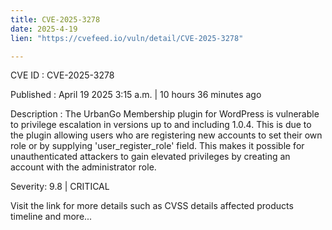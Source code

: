 ```yaml
---
title: CVE-2025-3278
date: 2025-4-19
lien: "https://cvefeed.io/vuln/detail/CVE-2025-3278"

---
```


CVE ID : CVE-2025-3278

Published :  April 19
2025
3:15 a.m. | 10 hours
36 minutes ago

Description : The UrbanGo Membership plugin for WordPress is vulnerable to privilege escalation in versions up to
and including
1.0.4. This is due to the plugin allowing users who are registering new accounts to set their own role or by supplying 'user_register_role' field. This makes it possible for unauthenticated attackers to gain elevated privileges by creating an account with the administrator role.

Severity: 9.8 | CRITICAL

Visit the link for more details
such as CVSS details
affected products
timeline
and more...
